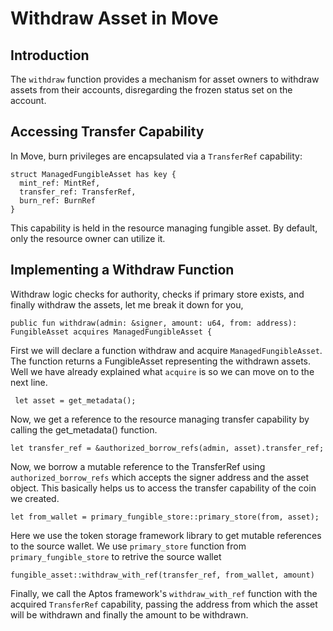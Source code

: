 # Withdraw Asset in Move

## Introduction
The `withdraw` function provides a mechanism for asset owners to withdraw assets from their accounts, disregarding the frozen status set on the account.

## Accessing Transfer Capability
In Move, burn privileges are encapsulated via a `TransferRef` capability:
```
struct ManagedFungibleAsset has key {
  mint_ref: MintRef,
  transfer_ref: TransferRef,
  burn_ref: BurnRef
}
```
This capability is held in the resource managing fungible asset. By default, only the resource owner can utilize it.

## Implementing a Withdraw Function
Withdraw logic checks for authority, checks if primary store exists, and finally withdraw the assets, let me break it down for you,
```
public fun withdraw(admin: &signer, amount: u64, from: address): FungibleAsset acquires ManagedFungibleAsset {
```
First we will declare a function withdraw and acquire `ManagedFungibleAsset`. The function returns a FungibleAsset representing the withdrawn assets. Well we have already explained what `acquire` is so we can move on to the next line.
```
 let asset = get_metadata();
```
Now, we get a reference to the resource managing transfer capability by calling the get_metadata() function.
```
let transfer_ref = &authorized_borrow_refs(admin, asset).transfer_ref;
```
Now, we borrow a mutable reference to the TransferRef using `authorized_borrow_refs` which accepts the signer address and the asset object. This basically helps us to access the transfer capability of the coin we created.
```
let from_wallet = primary_fungible_store::primary_store(from, asset);
```
Here we use the token storage framework library to get mutable references to the source wallet. We use `primary_store` function from `primary_fungible_store` to retrive the source wallet
```
fungible_asset::withdraw_with_ref(transfer_ref, from_wallet, amount)
```
Finally, we call the Aptos framework's `withdraw_with_ref` function with the acquired `TransferRef` capability, passing the address from which the asset will be withdrawn and finally the amount to be withdrawn.